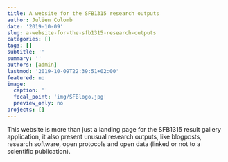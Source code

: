 ```yaml
---
title: A website for the SFB1315 research outputs
author: Julien Colomb
date: '2019-10-09'
slug: a-website-for-the-sfb1315-research-outputs
categories: []
tags: []
subtitle: ''
summary: ''
authors: [admin]
lastmod: '2019-10-09T22:39:51+02:00'
featured: no
image: 
  caption: ''
  focal_point: 'img/SFBlogo.jpg'
  preview_only: no
projects: []
---
```


This website is more than just a landing page for the SFB1315 result gallery application, it also present unusual research outputs, like blogposts, research software, open protocols and open data (linked or not to a scientific publication).


